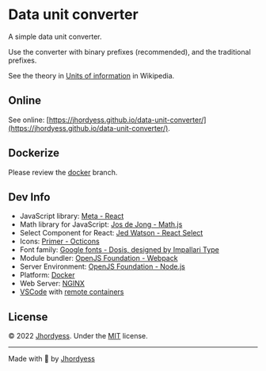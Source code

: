 # Data unit converter

A simple data unit converter.

Use the converter with binary prefixes (recommended), and the traditional prefixes.

See the theory in [Units of information](https://wikipedia.org/wiki/Units_of_information) in Wikipedia.

## Online

See online: [https://jhordyess.github.io/data-unit-converter/](https://jhordyess.github.io/data-unit-converter/).

## Dockerize

Please review the [docker](https://github.com/jhordyess/data-unit-converter/tree/docker) branch.

## Dev Info

- JavaScript library: [Meta - React](https://reactjs.org/)
- Math library for JavaScript: [Jos de Jong - Math.js](https://mathjs.org/)
- Select Component for React: [Jed Watson - React Select](https://react-select.com/)
- Icons: [Primer - Octicons](https://primer.style/octicons/)
- Font family: [Google fonts - Dosis, designed by Impallari Type](https://fonts.google.com/specimen/Dosis)
- Module bundler: [OpenJS Foundation - Webpack](https://webpack.js.org/)
- Server Environment: [OpenJS Foundation - Node.js](https://nodejs.org/)
- Platform: [Docker](https://www.docker.com/)
- Web Server: [NGINX](https://www.nginx.com/)
- [VSCode](https://code.visualstudio.com/) with [remote containers](https://code.visualstudio.com/docs/remote/containers)

## License

© 2022 [Jhordyess](https://github.com/jhordyess). Under the [MIT](https://choosealicense.com/licenses/mit/) license.

---

Made with 💪 by [Jhordyess](https://www.jhordyess.com/)
